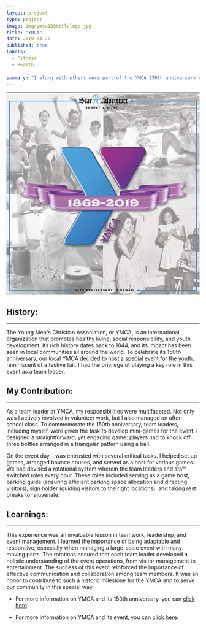 ```yaml
---
layout: project
type: project
image: img/ymca150titlelogo.jpg
title: "YMCA"
date: 2019-04-27
published: true
labels:
  - Fitness
  - Health
    
summary: "I along with others were part of the YMCA 150th anniversary event."
---
```


<img class="img-fluid" src="../img/ymcaanniversayscreenshot.jpg">

## History:
***
The Young Men's Christian Association, or YMCA, is an international organization that promotes healthy living, social responsibility, and youth development. Its rich history dates back to 1844, and its impact has been seen in local communities all around the world. To celebrate its 150th anniversary, our local YMCA decided to host a special event for the youth, reminiscent of a festive fair. I had the privilege of playing a key role in this event as a team leader.

## My Contribution:
***
As a team leader at YMCA, my responsibilities were multifaceted. Not only was I actively involved in volunteer work, but I also managed an after-school class. To commemorate the 150th anniversary, team leaders, including myself, were given the task to develop mini-games for the event. I designed a straightforward, yet engaging game: players had to knock off three bottles arranged in a triangular pattern using a ball.

On the event day, I was entrusted with several critical tasks. I helped set up games, arranged bounce houses, and served as a host for various games. We had devised a rotational system wherein the team leaders and staff switched roles every hour. These roles included serving as a game host, parking guide (ensuring efficient parking space allocation and directing visitors), sign holder (guiding visitors to the right locations), and taking rest breaks to rejuvenate.

## Learnings:
***
This experience was an invaluable lesson in teamwork, leadership, and event management. I learned the importance of being adaptable and responsive, especially when managing a large-scale event with many moving parts. The rotations ensured that each team leader developed a holistic understanding of the event operations, from visitor management to entertainment. The success of this event reinforced the importance of effective communication and collaboration among team members. It was an honor to contribute to such a historic milestone for the YMCA and to serve our community in this special way.

- For more information on YMCA and its 150th anniversary, you can [click here](https://ymca150.ymcahonolulu.org/stories/18-nuuanu-YMCA).
* For more information on YMCA and its event, you can [click here](https://www.youtube.com/watch?v=GZHxqLYSsJ0).



